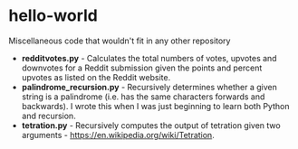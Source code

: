 # hello-world
Miscellaneous code that wouldn't fit in any other repository

* **redditvotes.py** - Calculates the total numbers of votes, upvotes and downvotes for a Reddit submission given the points and percent upvotes as listed on the Reddit website.
* **palindrome_recursion.py** - Recursively determines whether a given string is a palindrome (i.e. has the same characters forwards and backwards). I wrote this when I was just beginning to learn both Python and recursion.
* **tetration.py** - Recursively computes the output of tetration given two arguments - https://en.wikipedia.org/wiki/Tetration.
